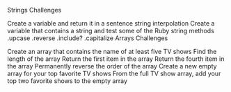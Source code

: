 Strings Challenges

Create a variable and return it in a sentence string interpolation
Create a variable that contains a string and test some of the Ruby string methods
.upcase
.reverse
.include?
.capitalize
Arrays Challenges

Create an array that contains the name of at least five TV shows
Find the length of the array
Return the first item in the array
Return the fourth item in the array
Permanently reverse the order of the array
Create a new empty array for your top favorite TV shows
From the full TV show array, add your top two favorite shows to the empty array
